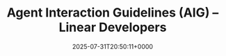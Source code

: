 ---
title: Agent Interaction Guidelines (AIG) – Linear Developers
slug: 20250731T205011
date: 2025-07-31T20:50:11+0000
params:
  url: https://linear.app/developers/aig
tags:
- ai
- ux
- to-read
---
